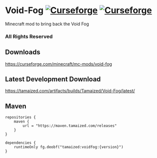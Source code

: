 # Void-Fog [![Curseforge](http://cf.way2muchnoise.eu/full_267244_downloads.svg)](https://curseforge.com/minecraft/mc-mods/void-fog) [![Curseforge](http://cf.way2muchnoise.eu/versions/For%20MC_267244_all.svg)](https://curseforge.com/minecraft/mc-mods/void-fog)

Minecraft mod to bring back the Void Fog

### All Rights Reserved

## Downloads
https://curseforge.com/minecraft/mc-mods/void-fog

## Latest Development Download
https://tamaized.com/artifacts/builds/Tamaized/Void-Fog/latest/

## Maven
```
repositories {
    maven {
        url = "https://maven.tamaized.com/releases"
    }
}

dependencies {
    runtimeOnly fg.deobf("tamaized:voidfog:{version}")
}
```
